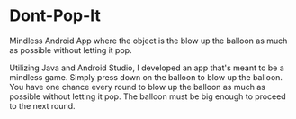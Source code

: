 # Dont-Pop-It
Mindless Android App where the object is the blow up the balloon as much as possible without letting it pop.

Utilizing Java and Android Studio, I developed an app that's meant to be a mindless game. Simply press down on the balloon to blow up the balloon. You have one chance every round to blow up the balloon as much as possible without letting it pop. The balloon must be big enough to proceed to the next round. 
